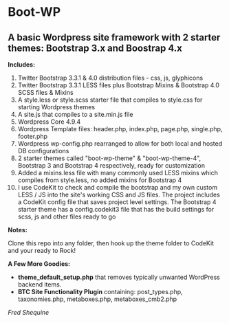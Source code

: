 Boot-WP
====

A basic Wordpress site framework with 2 starter themes: Bootstrap 3.x and Boostrap 4.x
----------------------

**Includes:**

1. Twitter Bootstrap 3.3.1 & 4.0 distribution files - css, js, glyphicons
2. Twitter Bootstrap 3.3.1 LESS files plus Bootstrap Mixins & Bootstrap 4.0 SCSS files & Mixins
3. A style.less or style.scss starter file that compiles to style.css for starting Wordpress themes
4. A site.js that compiles to a site.min.js file
5. Wordpress Core 4.9.4
6. Wordpress Template files: header.php, index.php, page.php, single.php, footer.php
7. Wordpress wp-config.php rearranged to allow for both local and hosted DB configurations
8. 2 starter themes called "boot-wp-theme" & "boot-wp-theme-4", Bootstrap 3 and Bootstrap 4 respectively, ready for customization
9. Added a mixins.less file with many commonly used LESS mixins which compiles from style.less, no added mixins for Bootstrap 4
10. I use CodeKit to check and compile the bootstrap and my own custom LESS / JS into the site's working CSS and JS files. The project includes a CodeKit config file that saves project level settings. The Bootstrap 4 starter theme has a config.codekit3 file that has the build settings for scss, js and other files ready to go

**Notes:**

Clone this repo into any folder, then hook up the theme folder to CodeKit and your ready to Rock!

**A Few More Goodies:**

- **theme_default_setup.php** that removes typically unwanted WordPress backend items.
- **BTC Site Functionality Plugin** containing: post_types.php, taxonomies.php, metaboxes.php, metaboxes_cmb2.php

*Fred Shequine*
